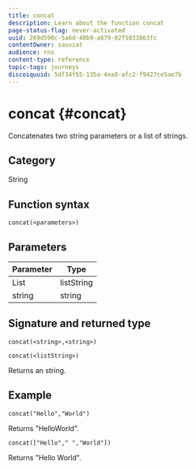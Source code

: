 ```yaml
---
title: concat
description: Learn about the function concat
page-status-flag: never-activated
uuid: 269d590c-5a6d-40b9-a879-02f5033863fc
contentOwner: sauviat
audience: rns
content-type: reference
topic-tags: journeys
discoiquuid: 5df34f55-135a-4ea8-afc2-f9427ce5ae7b
---
```


# concat {#concat}

Concatenates two string parameters or a list of strings.

## Category

String

## Function syntax

`concat(<parameters>)`

## Parameters

| Parameter | Type             |
|-----------|------------------|
| List      | listString       |
| string   | string |

## Signature and returned type

`concat(<string>,<string>)`

`concat(<listString>)`

Returns an string.

## Example

`concat("Hello","World")`

Returns "HelloWorld".

`concat(["Hello"," ","World"])`

Returns "Hello World".
